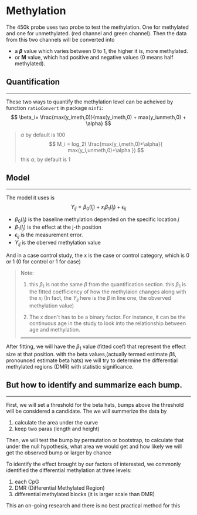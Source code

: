 # Methylation 

The 450k probe uses two probe to test the methylation. One for methylated and one for unmethylated. (red channel and green channel). Then the data from this two channels will be converted into 
+ a **$\beta$** value which varies between 0 to 1, the higher it is, more methylated.
+ or **M** value, which had positive and negative values (0 means half methylated).


## Quantification
---
These two ways to quantify the methylation level can be acheived by function `ratioConvert` in package `minfi`:
$$
\beta_i= \frac{max(y_imeth,0)}{max(y_imeth,0)  + max(y_iunmeth,0) + \alpha}
$$

> $\alpha$ by default is 100
$$
M_i = log_2( \frac{max(y_i,meth,0)+\alpha}{ max(y_i,unmeth,0)+\alpha })
$$
> this $\alpha$,  by default is 1


## Model
---
The model it uses is    
$$ 
Y_{ij} = \beta_0(l_j) + x_i \beta_1(l_j) + \epsilon_{ij}
$$

+ $\beta_0(l_j)$ is the baseline methylation depended on the specific location $j$
+ $\beta_1(l_j)$ is the effect at the j-th position
+ $\epsilon_{ij}$ is the measurement error.
+ $Y_{ij}$ is the oberved methylation value
  
And in a case control study, the x is the case or control category, which is 0 or 1 (0 for control or 1 for case)

> Note: 
> 1. this $\beta_1$ is not the same $\beta$ from the quantification section. this $\beta_1$ is the fitted coefficiency of how the methylaion changes along with the $x_i$ (In fact, the $Y_{ij}$ here is the $\beta$ in line one, the obverved methylation value) 
> 
> 2. The x doen't has to be a binary factor. For instance, it can be the continuous age in the study to look into the relationship between age and methylation.
> ---

After fitting,  we will have the $\beta_1$ value (fitted coef) that represent the effect size at that position. with the beta values,(actually termed estimate $\hat{\beta}$s, pronounced estimate beta hats) we will try to determine the differential methylated regions (DMR) with statistic significance.

## But how to identify and summarize each bump.

---
First, we will set a threshold for the beta hats, bumps above the threshold will be considered a candidate. The we will summerize the data by 
  1. calculate the area under the curve
  2. keep two paras (length and height)

Then, we will test the bump by permutation or bootstrap, to calculate that under the null hypothesis, what area we would get and how likely we will get the observed bump or larger by chance

To identify the effect brought by our factors of interested, we commonly identified the differential methylation at three levels:
1. each CpG
2. DMR (Differential Methylated Region)
3. differential methylated blocks (it is larger scale than DMR)

This an on-going research and there is no best practical method for this 


